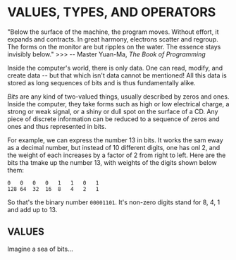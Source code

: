 # VALUES, TYPES, AND OPERATORS

"Below the surface of the machine, the program moves. Without effort, it expands
and contracts. In great harmony, electrons scatter and regroup. The forms on the
monitor are but ripples on the water. The essence stays invisibly below." >>>
-- Master Yuan-Ma, _The Book of Programming_

Inside the computer's world, there is only data. One can read, modify, and 
create data -- but that which isn't data cannot be mentioned! All this data
is stored as long sequences of bits and is thus fundamentally alike.

_Bits_ are any kind of two-valued things, usually described by zeros and ones.
Inside the computer, they take forms such as high or low electrical charge, a 
strong or weak signal, or a shiny or dull spot on the surface of a CD. Any piece
of discrete information can be reduced to a sequence of zeros and ones and thus
represented in bits.

For example, we can express the number 13 in bits. It works the sam eway as a
decimal number, but instead of 10 different digits, one has onl 2, and the
weight of each increases by a factor of 2 from right to left. Here are the
bits tha tmake up the number 13, with weights of the digits shown below them:

```
0   0   0   0   1   1   0   1
128 64  32  16  8   4   2   1
```

So that's the binary number `00001101`. It's non-zero digits stand for 8,
4, 1 and add up to 13.

## VALUES

Imagine a sea of bits...

<!-- HERE -- values! -->